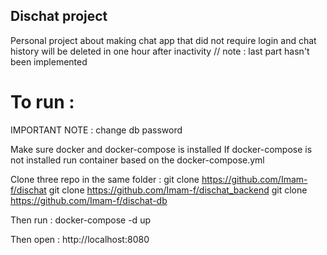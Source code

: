 ## Dischat project

Personal project about making chat app that
did not require login and chat history will
be deleted in one hour after inactivity
// note : last part hasn't been implemented

# To run :
IMPORTANT NOTE : change db password

Make sure docker and docker-compose is installed
If docker-compose is not installed run container
based on the docker-compose.yml

Clone three repo in the same folder :
git clone https://github.com/Imam-f/dischat
git clone https://github.com/Imam-f/dischat_backend
git clone https://github.com/Imam-f/dischat-db

Then run :
docker-compose -d up

Then open :
http://localhost:8080